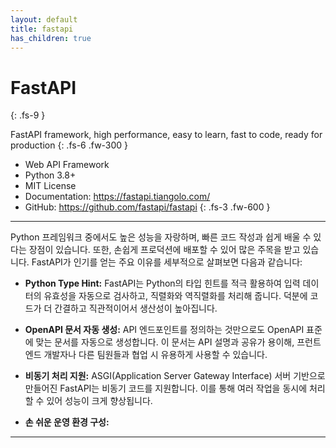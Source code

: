 ```yaml
---
layout: default
title: fastapi
has_children: true 
---
```

# FastAPI
{: .fs-9 }

FastAPI framework, high performance, easy to learn, fast to code, ready for production
{: .fs-6 .fw-300 }

- Web API Framework 
- Python 3.8+
- MIT License
- Documentation: https://fastapi.tiangolo.com/
- GitHub: https://github.com/fastapi/fastapi
{: .fs-3 .fw-600 }
---

Python 프레임워크 중에서도 높은 성능을 자랑하며, 빠른 코드 작성과 쉽게 배울 수 있다는 장점이 있습니다. 또한, 손쉽게 프로덕션에 배포할 수 있어 많은 주목을 받고 있습니다. FastAPI가 인기를 얻는 주요 이유를 세부적으로 살펴보면 다음과 같습니다:

- **Python Type Hint:** FastAPI는 Python의 타입 힌트를 적극 활용하여 입력 데이터의 유효성을 자동으로 검사하고, 직렬화와 역직렬화를 처리해 줍니다. 덕분에 코드가 더 간결하고 직관적이어서 생산성이 높아집니다.

- **OpenAPI 문서 자동 생성:** API 엔드포인트를 정의하는 것만으로도 OpenAPI 표준에 맞는 문서를 자동으로 생성합니다. 이 문서는 API 설명과 공유가 용이해, 프런트엔드 개발자나 다른 팀원들과 협업 시 유용하게 사용할 수 있습니다.

- **비동기 처리 지원:** ASGI(Application Server Gateway Interface) 서버 기반으로 만들어진 FastAPI는 비동기 코드를 지원합니다. 이를 통해 여러 작업을 동시에 처리할 수 있어 성능이 크게 향상됩니다.

- **손 쉬운 운영 환경 구성:**

---

